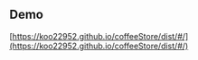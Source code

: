 ## Demo
[https://koo22952.github.io/coffeeStore/dist/#/](https://koo22952.github.io/coffeeStore/dist/#/)
